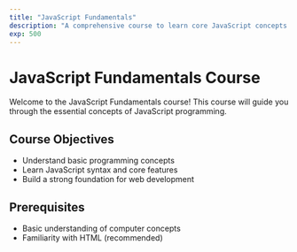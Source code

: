 ```yaml
---
title: "JavaScript Fundamentals"
description: "A comprehensive course to learn core JavaScript concepts from scratch"
exp: 500
---
```


# JavaScript Fundamentals Course

Welcome to the JavaScript Fundamentals course! This course will guide you through the essential concepts of JavaScript programming.

## Course Objectives
- Understand basic programming concepts
- Learn JavaScript syntax and core features
- Build a strong foundation for web development

## Prerequisites
- Basic understanding of computer concepts
- Familiarity with HTML (recommended)
